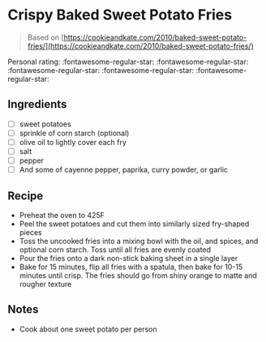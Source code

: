 <!-- Do not modify sections with "AUTO-*". They are updated by make.py -->

# Crispy Baked Sweet Potato Fries

> Based on [https://cookieandkate.com/2010/baked-sweet-potato-fries/](https://cookieandkate.com/2010/baked-sweet-potato-fries/)

<!-- rating=0; (User can specify rating on scale of 1-5) -->
<!-- AUTO-UserRating -->
Personal rating: :fontawesome-regular-star: :fontawesome-regular-star: :fontawesome-regular-star: :fontawesome-regular-star: :fontawesome-regular-star:
<!-- /AUTO-UserRating -->

<!-- TODO: Capture image for Crispy Baked Sweet Potato Fries -->

## Ingredients

* [ ] sweet potatoes
* [ ] sprinkle of corn starch (optional)
* [ ] olive oil to lightly cover each fry
* [ ] salt
* [ ] pepper
* [ ] And some of cayenne pepper, paprika, curry powder, or garlic

## Recipe

* Preheat the oven to 425F
* Peel the sweet potatoes and cut them into similarly sized fry-shaped pieces
* Toss the uncooked fries into a mixing bowl with the oil, and spices, and optional corn starch. Toss until all fries are evenly coated
* Pour the fries onto a dark non-stick baking sheet in a single layer
* Bake for 15 minutes, flip all fries with a spatula, then bake for 10-15 minutes until crisp. The fries should go from shiny orange to matte and rougher texture

## Notes

* Cook about one sweet potato per person
